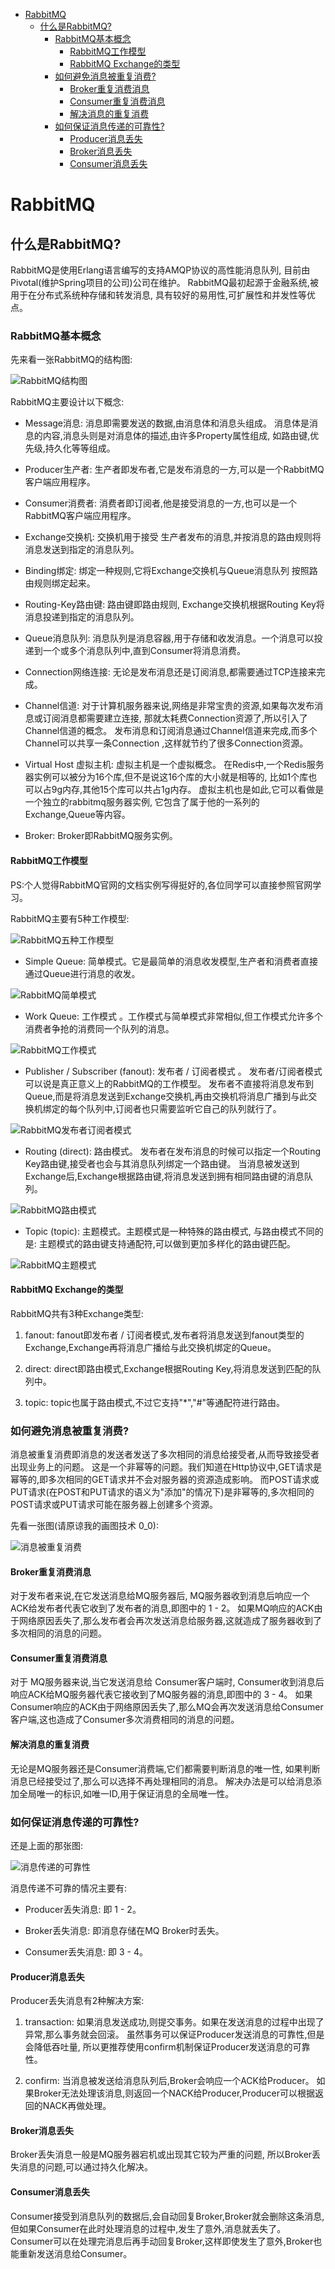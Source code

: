 <!-- TOC -->

 * [RabbitMQ](#rabbitmq)
    * [什么是RabbitMQ?](#什么是rabbitmq)
       * [RabbitMQ基本概念](#rabbitmq基本概念)
          * [RabbitMQ工作模型](#rabbitmq工作模型)
          * [RabbitMQ Exchange的类型](#rabbitmq-exchange的类型)
       * [如何避免消息被重复消费?](#如何避免消息被重复消费)
          * [Broker重复消费消息](#broker重复消费消息)
          * [Consumer重复消费消息](#consumer重复消费消息)
          * [解决消息的重复消费](#解决消息的重复消费)
       * [如何保证消息传递的可靠性?](#如何保证消息传递的可靠性)
          * [Producer消息丢失](#producer消息丢失)
          * [Broker消息丢失](#broker消息丢失)
          * [Consumer消息丢失](#consumer消息丢失)

<!-- /TOC -->

# RabbitMQ

## 什么是RabbitMQ?
RabbitMQ是使用Erlang语言编写的支持AMQP协议的高性能消息队列,
目前由Pivotal(维护Spring项目的公司)公司在维护。
RabbitMQ最初起源于金融系统,被用于在分布式系统种存储和转发消息,
具有较好的易用性,可扩展性和并发性等优点。


### RabbitMQ基本概念
先来看一张RabbitMQ的结构图: 

![RabbitMQ结构图](../img/mq/rabbitmq/RabbitMQ内部结构.png)

RabbitMQ主要设计以下概念:

- Message消息: 消息即需要发送的数据,由消息体和消息头组成。
消息体是消息的内容,消息头则是对消息体的描述,由许多Property属性组成,
如路由键,优先级,持久化等等组成。

- Producer生产者: 生产者即发布者,它是发布消息的一方,可以是一个RabbitMQ客户端应用程序。

- Consumer消费者: 消费者即订阅者,他是接受消息的一方,也可以是一个RabbitMQ客户端应用程序。

- Exchange交换机: 交换机用于接受 生产者发布的消息,并按消息的路由规则将消息发送到指定的消息队列。

- Binding绑定: 绑定一种规则,它将Exchange交换机与Queue消息队列 按照路由规则绑定起来。

- Routing-Key路由键: 路由键即路由规则, Exchange交换机根据Routing Key将消息投递到指定的消息队列。

- Queue消息队列: 消息队列是消息容器,用于存储和收发消息。一个消息可以投递到一个或多个消息队列中,直到Consumer将消息消费。

- Connection网络连接: 无论是发布消息还是订阅消息,都需要通过TCP连接来完成。 

- Channel信道: 对于计算机服务器来说,网络是非常宝贵的资源,如果每次发布消息或订阅消息都需要建立连接,
那就太耗费Connection资源了,所以引入了Channel信道的概念。
发布消息和订阅消息通过Channel信道来完成,而多个Channel可以共享一条Connection
,这样就节约了很多Connection资源。

- Virtual Host 虚拟主机: 虚拟主机是一个虚拟概念。 
在Redis中,一个Redis服务器实例可以被分为16个库,但不是说这16个库的大小就是相等的,
比如1个库也可以占9g内存,其他15个库可以共占1g内存。
虚拟主机也是如此,它可以看做是一个独立的rabbitmq服务器实例,
它包含了属于他的一系列的Exchange,Queue等内容。

- Broker: Broker即RabbitMQ服务实例。


#### RabbitMQ工作模型

PS:个人觉得RabbitMQ官网的文档实例写得挺好的,各位同学可以直接参照官网学习。

RabbitMQ主要有5种工作模型:

![RabbitMQ五种工作模型](../img/mq/rabbitmq/RabbitMQ五种工作模型.png)

- Simple Queue: 简单模式。它是最简单的消息收发模型,生产者和消费者直接通过Queue进行消息的收发。

![RabbitMQ简单模式](../img/mq/rabbitmq/RabbitMQ简单模式.png)

- Work Queue: 工作模式 。工作模式与简单模式非常相似,但工作模式允许多个消费者争抢的消费同一个队列的消息。

![RabbitMQ工作模式](../img/mq/rabbitmq/RabbitMQ工作模式.png)


- Publisher / Subscriber (fanout): 发布者 / 订阅者模式 。
发布者/订阅者模式可以说是真正意义上的RabbitMQ的工作模型。 
发布者不直接将消息发布到Queue,而是将消息发送到Exchange交换机,再由交换机将消息广播到与此交换机绑定的每个队列中,订阅者也只需要监听它自己的队列就行了。

![RabbitMQ发布者订阅者模式](../img/mq/rabbitmq/RabbitMQ发布者订阅者模式.png)

- Routing (direct): 路由模式。 发布者在发布消息的时候可以指定一个Routing Key路由键,接受者也会与其消息队列绑定一个路由键。
当消息被发送到Exchange后,Exchange根据路由键,将消息发送到拥有相同路由键的消息队列。

![RabbitMQ路由模式](../img/mq/rabbitmq/RabbitMQ路由模式.png)

- Topic (topic): 主题模式。主题模式是一种特殊的路由模式,
与路由模式不同的是: 主题模式的路由键支持通配符,可以做到更加多样化的路由键匹配。

![RabbitMQ主题模式](../img/mq/rabbitmq/RabbitMQ主题模式.png)

#### RabbitMQ Exchange的类型
RabbitMQ共有3种Exchange类型:

1. fanout: fanout即发布者 / 订阅者模式,发布者将消息发送到fanout类型的Exchange,Exchange再将消息广播给与此交换机绑定的Queue。

2. direct: direct即路由模式,Exchange根据Routing Key,将消息发送到匹配的队列中。

3. topic: topic也属于路由模式,不过它支持"*","#"等通配符进行路由。


### 如何避免消息被重复消费?

消息被重复消费即消息的发送者发送了多次相同的消息给接受者,从而导致接受者出现业务上的问题。
这是一个非幂等的问题。我们知道在Http协议中,GET请求是幂等的,即多次相同的GET请求并不会对服务器的资源造成影响。
而POST请求或PUT请求(在POST和PUT请求的语义为"添加"的情况下)是非幂等的,多次相同的POST请求或PUT请求可能在服务器上创建多个资源。

先看一张图(请原谅我的画图技术 0_0):

![消息被重复消费](../img/mq/rabbitmq/消息重复消费.png)

#### Broker重复消费消息

对于发布者来说,在它发送消息给MQ服务器后,
MQ服务器收到消息后响应一个ACK给发布者代表它收到了发布者的消息,即图中的 1 - 2。
如果MQ响应的ACK由于网络原因丢失了,那么发布者会再次发送消息给服务器,这就造成了服务器收到了多次相同的消息的问题。 


#### Consumer重复消费消息
对于 MQ服务器来说,当它发送消息给 Consumer客户端时,
Consumer收到消息后响应ACK给MQ服务器代表它接收到了MQ服务器的消息,即图中的 3 - 4。
如果Consumer响应的ACK由于网络原因丢失了,那么MQ会再次发送消息给Consumer客户端,这也造成了Consumer多次消费相同的消息的问题。


#### 解决消息的重复消费
无论是MQ服务器还是Consumer消费端,它们都需要判断消息的唯一性,
如果判断消息已经接受过了,那么可以选择不再处理相同的消息。
解决办法是可以给消息添加全局唯一的标识,如唯一ID,用于保证消息的全局唯一性。


### 如何保证消息传递的可靠性?

还是上面的那张图:

![消息传递的可靠性](../img/mq/rabbitmq/消息重复消费.png)

消息传递不可靠的情况主要有: 

- Producer丢失消息: 即 1 - 2。

- Broker丢失消息: 即消息存储在MQ Broker时丢失。

- Consumer丢失消息: 即 3 - 4。


#### Producer消息丢失
Producer丢失消息有2种解决方案: 

1. transaction: 如果消息发送成功,则提交事务。如果在发送消息的过程中出现了异常,那么事务就会回滚。
虽然事务可以保证Producer发送消息的可靠性,但是会降低吞吐量,
所以更推荐使用confirm机制保证Producer发送消息的可靠性。

2. confirm: 当消息被发送给消息队列后,Broker会响应一个ACK给Producer。
如果Broker无法处理该消息,则返回一个NACK给Producer,Producer可以根据返回的NACK再做处理。


#### Broker消息丢失
Broker丢失消息一般是MQ服务器宕机或出现其它较为严重的问题,
所以Broker丢失消息的问题,可以通过持久化解决。


#### Consumer消息丢失
Consumer接受到消息队列的数据后,会自动回复Broker,Broker就会删除这条消息,
但如果Consumer在此时处理消息的过程中,发生了意外,消息就丢失了。
Consumer可以在处理完消息后再手动回复Broker,这样即使发生了意外,Broker也能重新发送消息给Consumer。